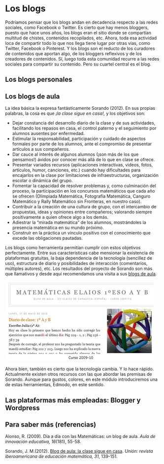# Los blogs

Podríamos pensar que los blogs andan en decadencia respecto a las redes sociales, como Facebook o Twitter. Es cierto que hay menos bloggers, puesto que hace unos años, los blogs eran el sitio donde se compartían multitud de chistes, contenidos recopilados, etc. Ahora, toda esa actividad loca de compartir todo lo que nos llega tiene lugar por otras vías, como Twitter, Facebook o Pinterest. Y los blogs son el reducto de los curadores de contenidos que aportan algo, de los bloggers reflexivos y de los creadores de contenidos. Sí, luego toda esta comunidad recurre a las redes sociales para compartir su contenido. Pero su cuartel central es el blog.

## Los blogs personales



## Los blogs de aula

La idea básica la expresa fantásticamente Sorando \(2012\). En sus propias palabras, la cosa es que _¡la clase sigue en casa!,_ y los objetivos son:

* Dejar  constancia  del  desarrollo  diario  de  la  clase  y  de  sus  actividades, facilitando  los  repasos  en  casa,  el  control  paterno  y  el  seguimiento  por alumnos ausentes por enfermedad. 
* Estimular la responsabilidad, participación y cuidado de aspectos formales por parte  de  los  alumnos,  ante  el  compromiso  de  presentar  artículos  a  sus compañeros.
* Dar  cauce  al  interés  de  algunos  alumnos  \(¡son  más de  los  que  pensamos!\) ávidos por conocer más allá de lo que en clase se ofrece.  
* Presentar variados recursos \(aplicaciones interactivas, videos, fotos, artículos, humor,  canciones,  etc.\)  cuando  hay  dificultades  para  encajarlos  en  la  clase por  limitaciones  de  infraestructuras,  organización escolar  o  dinámica  del grupo. 
* Fomentar  la  capacidad  de  resolver  problemas  y,  como  culminación  del proceso,  la  participación  en  los  concursos  matemáticos  que  cada  año  se ofrecen  \(Olimpiada  Matemática,  Fotografía Matemática,  Canguro Matemático y Rally Matemático sin Fronteras, en nuestro caso\).
* Contribuir  a  la  creación  de  una  cultura  de  grupo, con  el  intercambio  de propuestas,   ideas   y   opiniones   entre   compañeros;   valorando   siempre positivamente a quien ofrece algo a los demás. 
* Adiestrar  la  “mirada  matemática”  de  los  alumnos,  mostrándoles  la  presencia matemática en su mundo próximo.
* Construir  en  la  práctica  un  vínculo  positivo  con  el  conocimiento  que  excede las obligaciones pautadas.

Los blogs como herramienta permitían cumplir con estos objetivos perfectamente. Entre sus características cabe mensionar la existencia de plataformas gratuitas, la baja dependencia de la tecnología \(sencillez de uso\), estructura de diario y posibilidades de interacción \(comentarios, múltiples autores\), etc. Los resultados del proyecto de Sorando son más que llamativos y desde aquí recomendamos una visita a sus [blogs de aula](http://matematicasentumundo.es/blogsdeaula.htm).

[![](/redes-sociales/assets/blog-sorando.png)](http://matematicasentumundo.es/blogsdeaula.htm)

Ahora bien, también es cierto que la tecnología cambia. Y lo hace rápido. Actualmente  existen otros recursos con las que abordar las premisas de Sorando. Aunque para gustos, colores, en este módulo introduciremos una de estas herramientas, Edmodo, en este sentido.

## Las plataformas más empleadas: Blogger y Wordpress



## Para saber más \(referencias\)

Alonso, R. \(2009\). Día a día con las Matemáticas: un blog de aula. _Aula de innovación educativa, 16_\(181\), 55-58.

Sorando, J. M.\(2012\). [Blog de aula: la clase sigue en casa](http://www.fisem.org/www/union/revistas/2012/31/archivo_14_de_volumen_31.pdf). _Unión: revista iberoamericana de educación matemática, 31_, 139-151.

